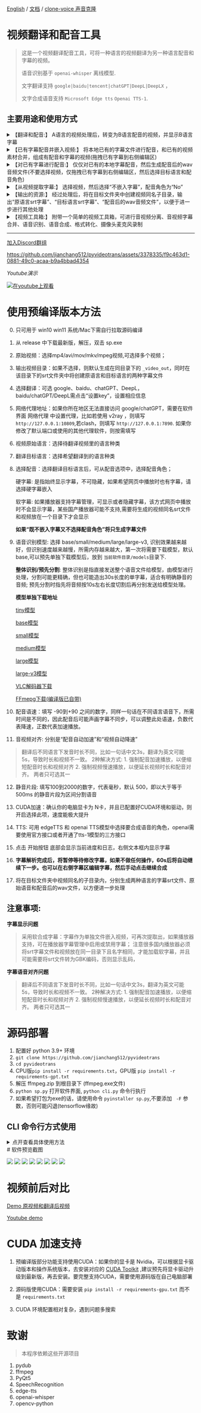 [English](./README_ENG.md) / [文档](https://v.wonyes.org/preview.html) / [clone-voice 声音克隆](https://github.com/jianchang512/clone-voice)

# 视频翻译和配音工具

>
> 这是一个视频翻译配音工具，可将一种语言的视频翻译为另一种语言配音和字幕的视频。
>
> 语音识别基于 `openai-whisper` 离线模型.
>
> 文字翻译支持 `google|baidu|tencent|chatGPT|DeepL|DeepLX` ，
>
> 文字合成语音支持 `Microsoft Edge tts` `Openai TTS-1`.
>

## 主要用途和使用方式
<details>
<summary>【翻译和配音:】 A语言的视频处理后，转变为B语言配音的视频，并显示B语言字幕</summary>

<blockquote>
点击选择待翻译的视频文件，然后依次选定源视频语言、目标语言、配音类型和角色、字幕嵌入类型，开始执行
</blockquote>

----
</details>


<details>
<summary>【已有字幕配音并嵌入视频:】 将本地已有的字幕文件进行配音，和已有的视频素材合并，组成有配音和字幕的视频(拖拽已有字幕到右侧编辑区)</summary>

<p>
选择本地打算添加字幕或配音的视频，然后将已有的字幕文件拖拽到右侧字幕区，选定源语言和目标语言、配音类型和角色，开始执行
</p>

----
</details>

<details>
<summary>【对已有字幕进行配音:】 仅仅对已有的本地字幕配音，然后生成配音后的wav音频文件(不要选择视频，仅拖拽已有字幕到右侧编辑区，然后选择目标语言和配音角色)</summary>

<p>
将本地的字幕文件拖拽到右侧字幕编辑器，然后选择目标语言、配音类型和角色，开始执行
</p>

----
</details>

<details>

<summary>【从视频提取字幕:】 选择视频，然后选择“不嵌入字幕”，配音角色为“No”</summary>

<p>选择视频文件，选择视频源语言，其他无需选择，开始执行</p>

----
</details>

<details>
<summary>【输出的资源:】 经过处理后，将在目标文件夹中创建视频同名子目录，输出“原语言srt字幕”、“目标语言srt字幕”、“配音后的wav音频文件”，以便于进一步进行其他处理</summary>

<p>根据你的选择情况， 在目标文件夹下会生成 源语言字幕.srt、目标语言字幕.srt、源声音.wav、配音后.wav、未截断配音-nocut.wav，以便进行其他处理</p>

----
</details>

<details>
<summary>【视频工具箱:】 附带一个简单的视频工具箱，可进行音视频分离、音视频字幕合并、语音识别、语音合成、格式转化、摄像头麦克风录制</summary>

<p>点击菜单栏-工具-视频工具箱，如图![](./images/p6.png)</p>

----
</details>



----


[加入Discord群组](https://discord.gg/evkPeKJddD)

https://github.com/jianchang512/pyvideotrans/assets/3378335/f9c463d1-0881-49c0-acaa-b9a4bbad4354

*Youtube演示*

[![在youtube上观看](https://img.youtube.com/vi/skLtE1XnO6Q/hqdefault.jpg)](https://www.youtube.com/watch?v=skLtE1XnO6Q)


# 使用预编译版本方法

0. 只可用于 win10 win11 系统/Mac下需自行拉取源码编译

1. 从 release 中下载最新版，解压，双击 sp.exe

2. 原始视频：选择mp4/avi/mov/mkv/mpeg视频,可选择多个视频；

3. 输出视频目录：如果不选择，则默认生成在同目录下的 `_video_out`，同时在该目录下的srt文件夹中将创建原语言和目标语言的两种字幕文件

4. 选择翻译：可选 google、baidu、chatGPT、DeepL， baidu/chatGPT/DeepL需点击“设置key”，设置相应信息

5. 网络代理地址：如果你所在地区无法直接访问 google/chatGPT，需要在软件界面 网络代理 中设置代理，比如若使用 v2ray ，则填写 `http://127.0.0.1:10809`,若clash，则填写 `http://127.0.0.1:7890`. 如果你修改了默认端口或使用的其他代理软件，则按需填写

6. 视频原始语言：选择待翻译视频里的语言种类

7. 翻译目标语言：选择希望翻译到的语言种类

8. 选择配音：选择翻译目标语言后，可从配音选项中，选择配音角色；
   
   硬字幕: 是指始终显示字幕，不可隐藏，如果希望网页中播放时也有字幕，请选择硬字幕嵌入

   软字幕: 如果播放器支持字幕管理，可显示或者隐藏字幕，该方式网页中播放时不会显示字幕，某些国产播放器可能不支持,需要将生成的视频同名srt文件和视频放在一个目录下才会显示

   **如果“既不嵌入字幕又不选择配音角色”将只生成字幕文件**

9. 语音识别模型: 选择 base/small/medium/large/large-v3, 识别效果越来越好，但识别速度越来越慢，所需内存越来越大，第一次将需要下载模型，默认 base,可以预先单独下载模型后，放到 `当前软件目录/models`目录下.

   **整体识别/预先分割**: 整体识别是指直接发送整个语音文件给模型，由模型进行处理，分割可能更精确，但也可能造出30s长度的单字幕，适合有明确静音的音频;  预先分割时指先将音频按10s左右长度切割后再分别发送给模型处理。

   **模型单独下载地址**

    [tiny模型](https://openaipublic.azureedge.net/main/whisper/models/65147644a518d12f04e32d6f3b26facc3f8dd46e5390956a9424a650c0ce22b9/tiny.pt)
    
    [base模型](https://openaipublic.azureedge.net/main/whisper/models/ed3a0b6b1c0edf879ad9b11b1af5a0e6ab5db9205f891f668f8b0e6c6326e34e/base.pt)

    [small模型](https://openaipublic.azureedge.net/main/whisper/models/9ecf779972d90ba49c06d968637d720dd632c55bbf19d441fb42bf17a411e794/small.pt)

    [medium模型](https://openaipublic.azureedge.net/main/whisper/models/345ae4da62f9b3d59415adc60127b97c714f32e89e936602e85993674d08dcb1/medium.pt)

    [large模型](https://openaipublic.azureedge.net/main/whisper/models/e4b87e7e0bf463eb8e6956e646f1e277e901512310def2c24bf0e11bd3c28e9a/large.pt)

    [large-v3模型](https://openaipublic.azureedge.net/main/whisper/models/e5b1a55b89c1367dacf97e3e19bfd829a01529dbfdeefa8caeb59b3f1b81dadb/large-v3.pt)

    [VLC解码器下载](https://www.videolan.org/vlc/)

    [FFmepg下载(编译版已自带)](https://www.ffmpeg.org/)

10. 配音语速：填写 -90到+90 之间的数字，同样一句话在不同语言语音下，所需时间是不同的，因此配音后可能声画字幕不同步，可以调整此处语速，负数代表降速，正数代表加速播放。

11. 音视频对齐: 分别是“配音自动加速”和“视频自动降速”

>
> 翻译后不同语言下发音时长不同，比如一句话中文3s，翻译为英文可能5s，导致时长和视频不一致。
> 2种解决方式:
>     1. 强制配音加速播放，以便缩短配音时长和视频对齐
>     2. 强制视频慢速播放，以便延长视频时长和配音对齐。
> 两者只可选其一
>  
 
  
12. 静音片段: 填写100到2000的数字，代表毫秒，默认 500，即以大于等于 500ms 的静音片段为区间分割语音

13. CUDA加速：确认你的电脑显卡为 N卡，并且已配置好CUDA环境和驱动，则开启选择此项，速度能极大提升

14. TTS: 可用 edgeTTS 和 openai TTS模型中选择要合成语音的角色，openai需要使用官方接口或者开通了tts-1模型的三方接口

15. 点击 开始按钮 底部会显示当前进度和日志，右侧文本框内显示字幕

16. **字幕解析完成后，将暂停等待修改字幕，如果不做任何操作，60s后将自动继续下一步。也可以在右侧字幕区编辑字幕，然后手动点击继续合成**

17. 将在目标文件夹中视频同名的子目录内，分别生成两种语言的字幕srt文件、原始语音和配音后的wav文件，以方便进一步处理


## 注意事项:

**字幕显示问题**
> 
> 采用软合成字幕：字幕作为单独文件嵌入视频，可再次提取出，如果播放器支持，可在播放器字幕管理中启用或禁用字幕；
> 注意很多国内播放器必须将srt字幕文件和视频放在同一目录下且名字相同，才能加载软字幕，并且可能需要将srt文件转为GBK编码，否则显示乱码，
> 

**字幕语音对齐问题**

> 翻译后不同语言下发音时长不同，比如一句话中文3s，翻译为英文可能5s，导致时长和视频不一致。
> 2种解决方式:
>     1. 强制配音加速播放，以便缩短配音时长和视频对齐
>     2. 强制视频慢速播放，以便延长视频时长和配音对齐。
> 两者只可选其一



# 源码部署

1. 配置好 python 3.9+ 环境
2. `git clone https://github.com/jianchang512/pyvideotrans`
3. `cd pyvideotrans`
4. CPU版`pip install -r requirements.txt`，GPU版 `pip install -r requirements-gpt.txt`
5. 解压 ffmpeg.zip 到根目录下 (ffmpeg.exe文件)
6. `python sp.py` 打开软件界面, `python cli.py` 命令行执行
7. 如果希望打包为exe的话，请使用命令 `pyinstaller sp.py`,不要添加 ` -F` 参数，否则可能闪退(tensorflow缘故)

## CLI 命令行方式使用
<details>
<summary>点开查看具体使用方法</summary>

>
> 按照上述源码部署方式部署好后，执行 `python cli.py`，可在命令行下执行
> 

### 支持的参数

**--source_mp4**： 【必填】待翻译视频路径，以.mp4结尾

**--target_dir**：  翻译后视频存放位置，默认存放源视频目录下的 _video_out 文件夹

**--source_language**：视频语言代码,默认`en` ( zh-cn | zh-tw | en | fr | de | ja | ko | ru | es | th | it | pt | vi | ar )

**--target_language**：目标语言代码,默认`zh-cn` ( zh-cn | zh-tw | en | fr | de | ja | ko | ru | es | th | it | pt | vi | ar )

    zh-cn: Simplified_Chinese
    zh-tw: Traditional_Chinese
    en: English
    fr: French
    de: German
    ja: Japanese
    ko: Korean
    ru: Russian
    es: Spanish
    th: Thai
    it: Italian
    pt: Portuguese
    vi: Vietnamese
    ar: Arabic


**--proxy**：填写 http 代理地址，默认 None,如果所在地区无法访问google，需要填写，例如: `http://127.0.0.1:10809`

**--subtitle_type**：1 嵌入硬字幕，2 嵌入软字幕。

    硬字幕: 是指始终显示字幕，不可隐藏，如果希望网页中播放时也有字幕，请选择硬字幕嵌入

    软字幕: 如果播放器支持字幕管理，可显示或者隐藏字幕，该方式网页中播放时不会显示字幕，某些国产播放器可能不支持


**--voice_role**：根据所选目标语言代码，填写对应的角色名，注意角色名的前2个字母需要和目标语言代码的前2个字母一致，如果不知道该怎么填写，执行`python cli.py show_vioce` 将显示每种语言对应可用的角色名称

	zh: zh-HK-HiuGaaiNeural, zh-HK-HiuMaanNeural, zh-HK-WanLungNeural, zh-CN-XiaoxiaoNeural, zh-CN-XiaoyiNeural, zh-CN-YunjianNeural, zh-CN-YunxiNeural
    , zh-CN-YunxiaNeural, zh-CN-YunyangNeural, zh-CN-liaoning-XiaobeiNeural, zh-TW-HsiaoChenNeural, zh-TW-YunJheNeural, zh-TW-HsiaoYuNeural, zh-CN-shaa
    nxi-XiaoniNeural
    en: en-AU-NatashaNeural, en-AU-WilliamNeural, en-CA-ClaraNeural, en-CA-LiamNeural, en-HK-SamNeural, en-HK-YanNeural, en-IN-NeerjaExpressiveNeural,
    en-IN-NeerjaNeural, en-IN-PrabhatNeural, en-IE-ConnorNeural, en-IE-EmilyNeural, en-KE-AsiliaNeural, en-KE-ChilembaNeural, en-NZ-MitchellNeural, en-
    NZ-MollyNeural, en-NG-AbeoNeural, en-NG-EzinneNeural, en-PH-JamesNeural, en-PH-RosaNeural, en-SG-LunaNeural, en-SG-WayneNeural, en-ZA-LeahNeural, e
    n-ZA-LukeNeural, en-TZ-ElimuNeural, en-TZ-ImaniNeural, en-GB-LibbyNeural, en-GB-MaisieNeural, en-GB-RyanNeural, en-GB-SoniaNeural, en-GB-ThomasNeur
    al, en-US-AriaNeural, en-US-AnaNeural, en-US-ChristopherNeural, en-US-EricNeural, en-US-GuyNeural, en-US-JennyNeural, en-US-MichelleNeural, en-US-R
    ogerNeural, en-US-SteffanNeural
    fr: fr-BE-CharlineNeural, fr-BE-GerardNeural, fr-CA-AntoineNeural, fr-CA-JeanNeural, fr-CA-SylvieNeural, fr-FR-DeniseNeural, fr-FR-EloiseNeural, fr
    -FR-HenriNeural, fr-CH-ArianeNeural, fr-CH-FabriceNeural
    de: de-AT-IngridNeural, de-AT-JonasNeural, de-DE-AmalaNeural, de-DE-ConradNeural, de-DE-KatjaNeural, de-DE-KillianNeural, de-CH-JanNeural, de-CH-Le
    niNeural    
    ja: ja-JP-KeitaNeural, ja-JP-NanamiNeural
    ko: ko-KR-InJoonNeural, ko-KR-SunHiNeural    
    ru: ru-RU-DmitryNeural, ru-RU-SvetlanaNeural
    es: es-AR-ElenaNeural, es-AR-TomasNeural, es-BO-MarceloNeural, es-BO-SofiaNeural, es-CL-CatalinaNeural, es-CL-LorenzoNeural, es-CO-GonzaloNeural, e
    s-CO-SalomeNeural, es-CR-JuanNeural, es-CR-MariaNeural, es-CU-BelkysNeural, es-CU-ManuelNeural, es-DO-EmilioNeural, es-DO-RamonaNeural, es-EC-Andre
    aNeural, es-EC-LuisNeural, es-SV-LorenaNeural, es-SV-RodrigoNeural, es-GQ-JavierNeural, es-GQ-TeresaNeural, es-GT-AndresNeural, es-GT-MartaNeural,
    es-HN-CarlosNeural, es-HN-KarlaNeural, es-MX-DaliaNeural, es-MX-JorgeNeural, es-NI-FedericoNeural, es-NI-YolandaNeural, es-PA-MargaritaNeural, es-P
    A-RobertoNeural, es-PY-MarioNeural, es-PY-TaniaNeural, es-PE-AlexNeural, es-PE-CamilaNeural, es-PR-KarinaNeural, es-PR-VictorNeural, es-ES-AlvaroNe
    ural, es-ES-ElviraNeural, es-US-AlonsoNeural, es-US-PalomaNeural, es-UY-MateoNeural, es-UY-ValentinaNeural, es-VE-PaolaNeural, es-VE-SebastianNeura
    l
	th: th-TH-NiwatNeural, th-TH-PremwadeeNeural
	it: it-IT-DiegoNeural, it-IT-ElsaNeural, it-IT-IsabellaNeural
	pt: pt-BR-AntonioNeural, pt-BR-FranciscaNeural, pt-PT-DuarteNeural, pt-PT-RaquelNeural
    vi: vi-VN-HoaiMyNeural, vi-VN-NamMinhNeural
	ar: ar-DZ-AminaNeural, ar-DZ-IsmaelNeural, ar-BH-AliNeural, ar-BH-LailaNeural, ar-EG-SalmaNeural, ar-EG-ShakirNeural, ar-IQ-BasselNeural, ar-IQ-Ran
    aNeural, ar-JO-SanaNeural, ar-JO-TaimNeural, ar-KW-FahedNeural, ar-KW-NouraNeural, ar-LB-LaylaNeural, ar-LB-RamiNeural, ar-LY-ImanNeural, ar-LY-Oma
    rNeural, ar-MA-JamalNeural, ar-MA-MounaNeural, ar-OM-AbdullahNeural, ar-OM-AyshaNeural, ar-QA-AmalNeural, ar-QA-MoazNeural, ar-SA-HamedNeural, ar-S
    A-ZariyahNeural, ar-SY-AmanyNeural, ar-SY-LaithNeural, ar-TN-HediNeural, ar-TN-ReemNeural, ar-AE-FatimaNeural, ar-AE-HamdanNeural, ar-YE-MaryamNeural, ar-YE-SalehNeural

**--voice_rate**：负数降低配音语速，正数加快配音语速，默认`0`

**--voice_silence**: 输入100-2000之间的数字，表示静音段的最小毫秒，默认为 500。

**--voice_autorate**: 如果翻译后的音频时长超过原时长，是否强制加速播放翻译后的音频，以便对齐时长

**--whisper_model**: 默认为base，可选 base / small / medium / large，效果越来好，速度越来越慢。



**cli示例**

`python cli.py --source_mp4 "D:/video/ex.mp4" --source_language en --target_language zh-cn --proxy "http://127.0.0.1:10809" --voice_replace zh-CN-XiaoxiaoNeural`

上述意思是，将源语言为英文的 D:/video/ex.mp4 视频，翻译为中文视频，设置代理 http://127.0.0.1:10809 使用配音角色为 zh-CN-XiaoxiaoNeural

`python cli.py --source_mp4 "D:/video/ex.mp4" --source_language zh-cn --target_language en  --proxy "http://127.0.0.1"1080
9"  --voice_replace en-US-AriaNeural --voice_autorate  --whisper_model small`

上述意思是，将源语言为中文的 D:/video/ex.mp4 视频，翻译为英文视频，设置代理 http://127.0.0.1:10809 使用配音角色为 en-US-AriaNeural，如果翻译后的语音时长大于原语音，则自动加速，文字识别模型采用 small 模型

</details>
# 软件预览截图

![](./images/p1.png?b)
![](./images/p2.png?b)
![](./images/p3.png?b)
![](./images/p4.png?b)
![](./images/p5.png?b)
![](./images/p6.png?b)
![](./images/p7.png?b)
![](./images/cli.png?c)


# 视频前后对比

[Demo 原视频和翻译后视频](https://www.wonyes.org/demo.html)

[Youtube demo](https://youtu.be/skLtE1XnO6Q)


# CUDA 加速支持

1. 预编译版部分功能支持使用CUDA：如果你的显卡是 Nvidia，可以根据显卡驱动版本和操作系统版本，去安装对应的 
   [CUDA Toolkit](https://developer.nvidia.com/cuda-downloads) ,建议预先将显卡驱动升级到最新版，再去安装。要完整支持CUDA，需要使用源码版在自己电脑部署

2. 源码版使用CUDA：需要安装 `pip install -r requirements-gpu.txt` 而不是 `requirements.txt`

3. CUDA 环境配置相对复杂，遇到问题多搜索


# 致谢

> 本程序依赖这些开源项目

1. pydub
2. ffmpeg
3. PyQt5
4. SpeechRecognition
5. edge-tts
6. openai-whisper
7. opencv-python
